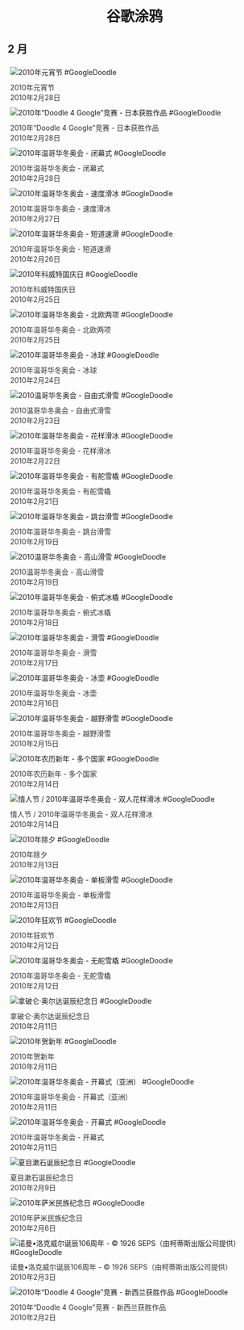 
<h1 align="center"> 谷歌涂鸦 </h1>




## 2 月

<div class="image">


<img src="https://lh3.googleusercontent.com/xS8TZKFBqH3USUSU4htxqaeUYmWxb_4JtdLlRFTkuNp2MveXwLT2vftmEm-0ayKaCAkQvpJfYJv2L0RTW21Kam2Hcn4V-XJF6GI_Ky8nMw=s660" alt="2010年元宵节 #GoogleDoodle" style="margin: 5px"/>
<div class="info" style="font-size: 14px; color:#333333; margin:5px"><div class="title">2010年元宵节</div><div class="date">2010年2月28日</div></div>

<img src="https://www.google.com/logos/2010/d4g_jp10-hp.gif" alt="2010年“Doodle 4 Google”竞赛 - 日本获胜作品 #GoogleDoodle" style="margin: 5px"/>
<div class="info" style="font-size: 14px; color:#333333; margin:5px"><div class="title">2010年“Doodle 4 Google”竞赛 - 日本获胜作品</div><div class="date">2010年2月28日</div></div>

<img src="https://lh3.googleusercontent.com/BdLaEKgZvAjbQSl7QC5GQBELXFlOBcDcktKHDR9m9Bp5Pz_xV9ZF67iTdUz3jp9wtiIZdy_wJEO0gvYyTby5iTbyoqlPWfx9EkguHvTz=s660" alt="2010年温哥华冬奥会 - 闭幕式 #GoogleDoodle" style="margin: 5px"/>
<div class="info" style="font-size: 14px; color:#333333; margin:5px"><div class="title">2010年温哥华冬奥会 - 闭幕式</div><div class="date">2010年2月28日</div></div>

<img src="https://www.google.com/logos/2010/olympics10-sskating-hp.png" alt="2010年温哥华冬奥会 - 速度滑冰 #GoogleDoodle" style="margin: 5px"/>
<div class="info" style="font-size: 14px; color:#333333; margin:5px"><div class="title">2010年温哥华冬奥会 - 速度滑冰</div><div class="date">2010年2月27日</div></div>

<img src="https://lh3.googleusercontent.com/vy4rFMheQhAot7Im0JrCuUQGp6abScLvS8vpzVrs-f_b8bOqWaHx7eut5p_jvSuIvytq8qNIgMWkHhHsN3pInJbNvcMYY_zRuDSBinC9=s660" alt="2010年温哥华冬奥会 - 短道速滑 #GoogleDoodle" style="margin: 5px"/>
<div class="info" style="font-size: 14px; color:#333333; margin:5px"><div class="title">2010年温哥华冬奥会 - 短道速滑</div><div class="date">2010年2月26日</div></div>

<img src="https://lh3.googleusercontent.com/UIMf2-XzxJoDA6hjaZ66l4XXaaV5tfMgsbkfgFDB1_IbrDc0aH26BLCNfhr7D9weXkxXY2pw6jqORlS85SkKa6Ne1ZOKWHLj8BWivSo=s660" alt="2010年科威特国庆日 #GoogleDoodle" style="margin: 5px"/>
<div class="info" style="font-size: 14px; color:#333333; margin:5px"><div class="title">2010年科威特国庆日</div><div class="date">2010年2月25日</div></div>

<img src="https://lh3.googleusercontent.com/SkOEJtqnMS0gvVDOK0HY0nKkuvz4fmivyvlAZz82_LTaAUpMm5mXwSVDJUQO3Iob0lNN5ypAEfWnzxCzHP4Rqek1cUvTG5yBhlZuHiO_2w=s660" alt="2010年温哥华冬奥会 - 北欧两项 #GoogleDoodle" style="margin: 5px"/>
<div class="info" style="font-size: 14px; color:#333333; margin:5px"><div class="title">2010年温哥华冬奥会 - 北欧两项</div><div class="date">2010年2月25日</div></div>

<img src="https://lh3.googleusercontent.com/7p2a5DM8yBlbj9fKROf0XrJgmt-ZfQBsuAveqpbBACzc5fA_U8ZnQKMD9mbB-HM2iS2XXAaAq7bSX1muUyL5S4pTO6lyjXWXIjON5uFv=s660" alt="2010年温哥华冬奥会 - 冰球 #GoogleDoodle" style="margin: 5px"/>
<div class="info" style="font-size: 14px; color:#333333; margin:5px"><div class="title">2010年温哥华冬奥会 - 冰球</div><div class="date">2010年2月24日</div></div>

<img src="https://lh3.googleusercontent.com/e1ueuMDmP58Oqe1mQ_TLZQlDJrhfXDcQ43EHzOdFSx9FoZG4G4qMcknvd3jLa6sv2wUGtcSND54TgTdbEonTLw2O5ANwsjoW9CSGzz3PyA=s660" alt="2010温哥华冬奥会 - 自由式滑雪 #GoogleDoodle" style="margin: 5px"/>
<div class="info" style="font-size: 14px; color:#333333; margin:5px"><div class="title">2010温哥华冬奥会 - 自由式滑雪</div><div class="date">2010年2月23日</div></div>

<img src="https://lh3.googleusercontent.com/YlBafRB9RMDjaFroNIjQdyoRLiKJt0IpMLwRlq4jbNOR068fLZC9c5aqgftsc1MVhBOV4I8xiSanBDnsV3TwbU1D_jRHmwmJ5ktQZBL-Pw=s660" alt="2010年温哥华冬奥会 - 花样滑冰 #GoogleDoodle" style="margin: 5px"/>
<div class="info" style="font-size: 14px; color:#333333; margin:5px"><div class="title">2010年温哥华冬奥会 - 花样滑冰</div><div class="date">2010年2月22日</div></div>

<img src="https://lh3.googleusercontent.com/ndAxetJXfu1G-iCHixBoGPjbh-qk_kn2vSuhUEnZuEXbt-7Q_y2bFhTbzpBaMeOOpCflKCm3I7LkNBc3gLPxKmAQC3OyYDnPFE_aV938=s660" alt="2010年温哥华冬奥会 - 有舵雪橇 #GoogleDoodle" style="margin: 5px"/>
<div class="info" style="font-size: 14px; color:#333333; margin:5px"><div class="title">2010年温哥华冬奥会 - 有舵雪橇</div><div class="date">2010年2月21日</div></div>

<img src="https://lh3.googleusercontent.com/B1aee3sWLn5nfJ6c5SkL5zNiCaU6Nahj_EMbJ4hauufBwFUQanBcbjeJDYPfPFHnSz_B5IrnwYeh1ZU8Pn7LQKRrJzwomrjGs88JopCy=s660" alt="2010年温哥华冬奥会 - 跳台滑雪 #GoogleDoodle" style="margin: 5px"/>
<div class="info" style="font-size: 14px; color:#333333; margin:5px"><div class="title">2010年温哥华冬奥会 - 跳台滑雪</div><div class="date">2010年2月19日</div></div>

<img src="https://lh3.googleusercontent.com/x8DSOZGZ0TzQjc64BBGdZj5ktZJzaV7RSRxBJFldD5rRND6OSI1R5fHgEDv23ZnJhli89B2Ipp_Be-nWcmSy0eQbq58lQ4LeoZKWu-4=s660" alt="2010温哥华冬奥会 - 高山滑雪 #GoogleDoodle" style="margin: 5px"/>
<div class="info" style="font-size: 14px; color:#333333; margin:5px"><div class="title">2010温哥华冬奥会 - 高山滑雪</div><div class="date">2010年2月19日</div></div>

<img src="https://lh3.googleusercontent.com/4nH52OgIHStlbkniMRwb8eny0_l5NsKpiHv_uJvguTD7MIUwd4fV2LWvtbWMLu9d0bXZRIDfCs8BZWcOtDmmRzlc1ln39ALgy_qThmpPJA=s660" alt="2010年温哥华冬奥会 - 俯式冰橇 #GoogleDoodle" style="margin: 5px"/>
<div class="info" style="font-size: 14px; color:#333333; margin:5px"><div class="title">2010年温哥华冬奥会 - 俯式冰橇</div><div class="date">2010年2月18日</div></div>

<img src="https://lh3.googleusercontent.com/8GcFsRumPeApcfFyiAovNuu-I30JqvM5vL_qDPOV22vKAHKPdKz0rvxEeUrHD2TEu7ZNXwSxfA-He1YsUXRkqU9w1-R_KEc21M2kamzYrA=s660" alt="2010年温哥华冬奥会 - 滑雪 #GoogleDoodle" style="margin: 5px"/>
<div class="info" style="font-size: 14px; color:#333333; margin:5px"><div class="title">2010年温哥华冬奥会 - 滑雪</div><div class="date">2010年2月17日</div></div>

<img src="https://lh3.googleusercontent.com/oFvRSRzcFVpD-Fv-HjZU3hQrmv7DJGblOfMlNllluM6uNK8fxWyqqiNRIrJIzEDaAzfpfLxB0MSa8ogxVgx2RgIy8s89hPJavtjmkio=s660" alt="2010年温哥华冬奥会 - 冰壶 #GoogleDoodle" style="margin: 5px"/>
<div class="info" style="font-size: 14px; color:#333333; margin:5px"><div class="title">2010年温哥华冬奥会 - 冰壶</div><div class="date">2010年2月16日</div></div>

<img src="https://lh3.googleusercontent.com/bPZqBJB7Mg--i4zahpQ_dC6oVE6fbmjnzdkNvHxT2553T3o2pUrBA_Cv5ZK2l2SL-4jSAYqEsamVGQE1TLmoC7Pmwl5DEURY-No3KhRb=s660" alt="2010年温哥华冬奥会 - 越野滑雪 #GoogleDoodle" style="margin: 5px"/>
<div class="info" style="font-size: 14px; color:#333333; margin:5px"><div class="title">2010年温哥华冬奥会 - 越野滑雪</div><div class="date">2010年2月15日</div></div>

<img src="https://lh3.googleusercontent.com/BMX-sPBYxJa3rj9A0_9naaGIn6Llunk2mWsNw6KuDSYynAOThD3XP7934VDcCAcc2yVOgOlGshCyA4GS5EJKmVWogOZ6JZTNYcMrOB4=s660" alt="2010年农历新年 - 多个国家 #GoogleDoodle" style="margin: 5px"/>
<div class="info" style="font-size: 14px; color:#333333; margin:5px"><div class="title">2010年农历新年 - 多个国家</div><div class="date">2010年2月14日</div></div>

<img src="https://lh3.googleusercontent.com/sABGBN11DHIF3ii_Bp0VndWnVLJXfJwfx6za9IEpTf0BWxE9YEYw0T-bBaPCR9pzUY5_M2ltYAI9vWSsbS5rK1RwhD6yzjDuHzTOu2k=s660" alt="情人节 / 2010年温哥华冬奥会 - 双人花样滑冰 #GoogleDoodle" style="margin: 5px"/>
<div class="info" style="font-size: 14px; color:#333333; margin:5px"><div class="title">情人节 / 2010年温哥华冬奥会 - 双人花样滑冰</div><div class="date">2010年2月14日</div></div>

<img src="https://lh3.googleusercontent.com/Rfj648_BpcOSbjJb2JxmiFZOJdupd679uKfB5kKtI2qKZ1OzhztJmSD83T4cmByyrMuwTJDd98jrsbBsf5r2UHndcFOhMbXH365aQCRf=s660" alt="2010年除夕 #GoogleDoodle" style="margin: 5px"/>
<div class="info" style="font-size: 14px; color:#333333; margin:5px"><div class="title">2010年除夕</div><div class="date">2010年2月13日</div></div>

<img src="https://lh3.googleusercontent.com/faCkP3dreB6Yfnx8pby4Zt-LafTos3Elg7UWQ3jxAqV_14MjyRj00spc8NrmGNaIPvp1I9hVVJFj7sYmuJd2BRVq4-JCnGGL1o629J4j=s660" alt="2010年温哥华冬奥会 - 单板滑雪 #GoogleDoodle" style="margin: 5px"/>
<div class="info" style="font-size: 14px; color:#333333; margin:5px"><div class="title">2010年温哥华冬奥会 - 单板滑雪</div><div class="date">2010年2月13日</div></div>

<img src="https://lh3.googleusercontent.com/t7zRi29ySPSkHwDYTwrQpePuKumnpINrVeO_K1VLTvoxxB_UJ_2SBsv2xusWEG4FNVOspnpbP8RD8eUPgsXfJW6NXwRgy8m-Sl3g4q0=s660" alt="2010年狂欢节 #GoogleDoodle" style="margin: 5px"/>
<div class="info" style="font-size: 14px; color:#333333; margin:5px"><div class="title">2010年狂欢节</div><div class="date">2010年2月12日</div></div>

<img src="https://www.google.com/logos/2010/olympics10-luge-hp.png" alt="2010年温哥华冬奥会 - 无舵雪橇 #GoogleDoodle" style="margin: 5px"/>
<div class="info" style="font-size: 14px; color:#333333; margin:5px"><div class="title">2010年温哥华冬奥会 - 无舵雪橇</div><div class="date">2010年2月12日</div></div>

<img src="https://lh3.googleusercontent.com/xIx5I035hFgUm6dV3CBPeM-pYk2MFDejf50C8LVmAYCo5-aMB-33FOukGFG5uOjwznmCaQsnSk6LGrCm76QFu7-DFsoEqtKOQFU98HX3=s660" alt="拿破仑·奥尔达诞辰纪念日 #GoogleDoodle" style="margin: 5px"/>
<div class="info" style="font-size: 14px; color:#333333; margin:5px"><div class="title">拿破仑·奥尔达诞辰纪念日</div><div class="date">2010年2月11日</div></div>

<img src="https://lh3.googleusercontent.com/hU1g87Cnz3lNVgkhE4yKtin38XWzD87DmlAPjo73miCpqs5pjhXl79vUD6VhTDFak-sHJK9FpzWONPQONproMcyFnb2mwbfOpiCW1DQ=s660" alt="2010年贺新年 #GoogleDoodle" style="margin: 5px"/>
<div class="info" style="font-size: 14px; color:#333333; margin:5px"><div class="title">2010年贺新年</div><div class="date">2010年2月11日</div></div>

<img src="https://www.google.com/logos/2010/olympics10-opening-nr-hp.png" alt="2010年温哥华冬奥会 - 开幕式（亚洲） #GoogleDoodle" style="margin: 5px"/>
<div class="info" style="font-size: 14px; color:#333333; margin:5px"><div class="title">2010年温哥华冬奥会 - 开幕式（亚洲）</div><div class="date">2010年2月11日</div></div>

<img src="https://www.google.com/logos/2010/olympics10-opening-hp.png" alt="2010年温哥华冬奥会 - 开幕式 #GoogleDoodle" style="margin: 5px"/>
<div class="info" style="font-size: 14px; color:#333333; margin:5px"><div class="title">2010年温哥华冬奥会 - 开幕式</div><div class="date">2010年2月11日</div></div>

<img src="https://www.google.com/logos/2010/soseki10-hp.gif" alt="夏目漱石诞辰纪念日 #GoogleDoodle" style="margin: 5px"/>
<div class="info" style="font-size: 14px; color:#333333; margin:5px"><div class="title">夏目漱石诞辰纪念日</div><div class="date">2010年2月9日</div></div>

<img src="https://lh3.googleusercontent.com/6hfNVKhMHFYXCtQuw14-dyj0MSqQvNy3Vux9W_9xZgKh1ejQW4547PyVxAInsOC6qxY1aL9N9B_Q_ypm6II5FA5Hukba5SJgXSr2G-c_=s660" alt="2010年萨米民族纪念日 #GoogleDoodle" style="margin: 5px"/>
<div class="info" style="font-size: 14px; color:#333333; margin:5px"><div class="title">2010年萨米民族纪念日</div><div class="date">2010年2月6日</div></div>

<img src="https://lh3.googleusercontent.com/0V1VjPECzqDD-vFhuOmCeei6077hYMASg8hCKZZyL_5kYVs724PkoITG-sdJiRwPNSlcOYCoBLGxVFUX4YA--62j0N37Pak0hpCtJMQk=s660" alt="诺曼•洛克威尔诞辰106周年 - © 1926 SEPS（由柯蒂斯出版公司提供） #GoogleDoodle" style="margin: 5px"/>
<div class="info" style="font-size: 14px; color:#333333; margin:5px"><div class="title">诺曼•洛克威尔诞辰106周年 - © 1926 SEPS（由柯蒂斯出版公司提供）</div><div class="date">2010年2月3日</div></div>

<img src="https://www.google.com/logos/2010/d4g_nz10-hp.gif" alt="2010年“Doodle 4 Google”竞赛 - 新西兰获胜作品 #GoogleDoodle" style="margin: 5px"/>
<div class="info" style="font-size: 14px; color:#333333; margin:5px"><div class="title">2010年“Doodle 4 Google”竞赛 - 新西兰获胜作品</div><div class="date">2010年2月2日</div></div>

</div>








